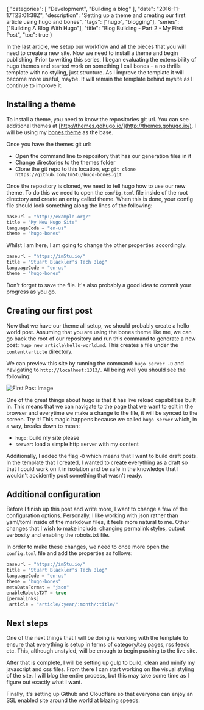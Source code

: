 {
    "categories": [ "Development", "Building a blog" ],
    "date": "2016-11-17T23:01:38Z",
    "description": "Setting up a theme and creating our first article using hugo and bones",
    "tags": ["hugo", "blogging"],
    "series": ["Building A Blog With Hugo"],
    "title": "Blog Building - Part 2 - My First Post",
    "toc": true
}

In [the last article](/article/2016/11/blog-building---part-1---hello-hugo/), we setup our workflow and all the pieces that you will need to create a new site. Now we need to install a theme and begin publishing. Prior to writing this series, I began evaluating the extensibility of hugo themes and started work on something I call bones - a no thrills template with no styling, just structure. As I improve the template it will become more useful, maybe. It will remain the template behind mysite as I continue to improve it.
<!--more-->
## Installing a theme

To install a theme, you need to know the repositories git url. You can see additional themes at [http://themes.gohugo.io/](http://themes.gohugo.io/). I will be using my [bones theme](https://github.com/Im5tu/hugo-bones.git) as the base.

Once you have the themes git url:
 - Open the command line to repository that has our generation files in it
 - Change directories to the themes folder
 - Clone the git repo to this location, eg: `git clone https://github.com/Im5tu/hugo-bones.git`

Once the repository is cloned, we need to tell hugo how to use our new theme. To do this we need to open the `config.toml` file inside of the root directory and create an entry called theme. When this is done, your config file should look something along the lines of the following:

``` c#
baseurl = "http://example.org/"
title = "My New Hugo Site"
languageCode = "en-us"
theme = "hugo-bones"
```

Whilst I am here, I am going to change the other properties accordingly:

``` c#
baseurl = "https://im5tu.io/"
title = "Stuart Blackler's Tech Blog"
languageCode = "en-us"
theme = "hugo-bones"
```

Don't forget to save the file. It's also probably a good idea to commit your progress as you go.

## Creating our first post

Now that we have our theme all setup, we should probably create a hello world post. Assuming that you are using the bones theme like me, we can go back the root of our repository and run this command to generate a new post: `hugo new article\hello-world.md`. This creates a file under the `content\article` directory.

We can preview this site by running the command: `hugo server -D` and navigating to `http://localhost:1313/`. All being well you should see the following:

![First Post Image](/img/blog-building-part-2/first-post.JPG)

One of the great things about hugo is that it has live reload capabilities built in. This means that we can navigate to the page that we want to edit in the browser and everytime we make a change to the file, it will be synced to the screen. Try it! This magic happens because we called `hugo server` which, in a way, breaks down to mean:
 - `hugo`: build my site please
 - `server`: load a simple http server with my content

Additionally, I added the flag `-D` which means that I want to build draft posts. In the template that I created, I wanted to create everything as a draft so that I could work on it in isolation and be safe in the knowledge that I wouldn't accidently post something that wasn't ready.

## Additional configuration

Before I finish up this post and write more, I want to change a few of the configuration options. Personally, I like working with json rather than yaml/toml inside of the markdown files, it feels more natural to me. Other changes that I wish to make include: changing permalink styles, output verbosity and enabling the robots.txt file.

In order to make these changes, we need to once more open the `config.toml` file and add the properties as follows:

``` c#
baseurl = "https://im5tu.io/"
title = "Stuart Blackler's Tech Blog"
languageCode = "en-us"
theme = "hugo-bones"
metaDataFormat = "json"
enableRobotsTXT = true
[permalinks]
 article = "article/:year/:month/:title/"
```

## Next steps

One of the next things that I will be doing is working with the template to ensure that everything is setup in terms of category/tag pages, rss feeds etc. This, although unstyled, will be enough to begin pushing to the live site.

After that is complete, I will be setting up gulp to build, clean and minify my javascript and css files. From there I can start working on the visual styling of the site. I will blog the entire process, but this may take some time as I figure out exactly what I want.

Finally, it's setting up Github and Cloudflare so that everyone can enjoy an SSL enabled site around the world at blazing speeds.
